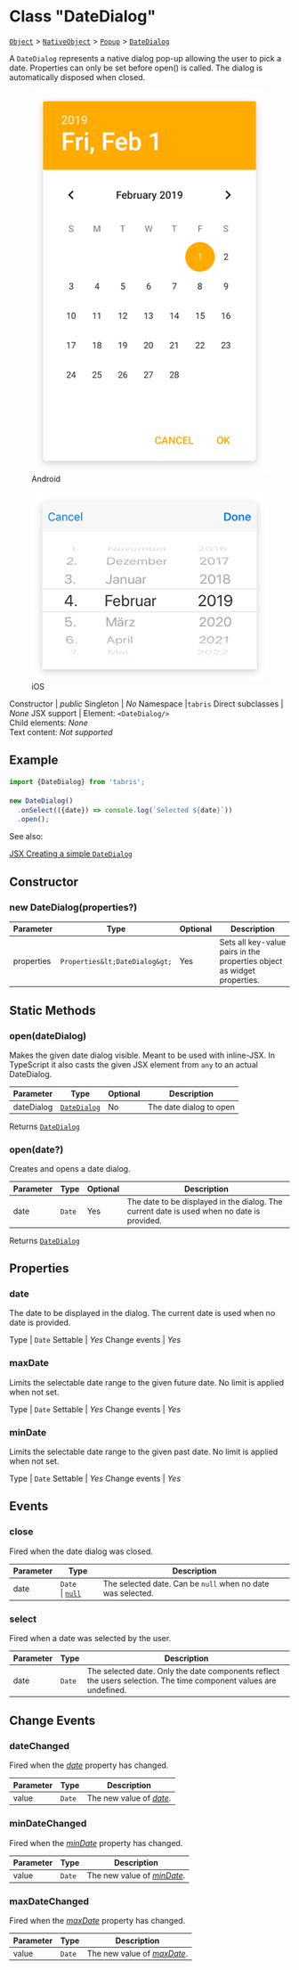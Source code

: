 ---
---
# Class "DateDialog"

<span style="white-space:nowrap;">[`Object`](https://developer.mozilla.org/en-US/docs/Web/JavaScript/Reference/Global_Objects/Object)</span> > <span style="white-space:nowrap;">[`NativeObject`](NativeObject.md)</span> > <span style="white-space:nowrap;">[`Popup`](Popup.md)</span> > <span style="white-space:nowrap;">[`DateDialog`](DateDialog.md)</span>

A `DateDialog` represents a native dialog pop-up allowing the user to pick a date. Properties can only be set before open() is called. The dialog is automatically disposed when closed.


<div class="tabris-image"><figure><div><img srcset="img/android/DateDialog.png 2x" src="img/android/DateDialog.png" alt="DateDialog on Android"/></div><figcaption>Android</figcaption></figure><figure><div><img srcset="img/ios/DateDialog.png 2x" src="img/ios/DateDialog.png" alt="DateDialog on iOS"/></div><figcaption>iOS</figcaption></figure></div>

Constructor | *public*
Singleton | *No*
Namespace |`tabris`
Direct subclasses | *None*
JSX support | Element: `<DateDialog/>`<br/>Child elements: *None*<br/>Text content: *Not supported*<br/>

## Example
```js
import {DateDialog} from 'tabris';

new DateDialog()
  .onSelect(({date}) => console.log(`Selected ${date}`))
  .open();
```

See also:
  
[<span class='language jsx'>JSX</span> Creating a simple `DateDialog`](https://playground.tabris.com/?gitref=v3.1.0&snippet=datedialog.jsx)

## Constructor

### new DateDialog(properties?)

Parameter|Type|Optional|Description
-|-|-|-
properties | <span style="white-space:nowrap;">`Properties&lt;DateDialog&gt;`</span> | Yes | Sets all key-value pairs in the properties object as widget properties.

## Static Methods

### open(dateDialog)



Makes the given date dialog visible. Meant to be used with inline-JSX. In TypeScript it also casts the given JSX element from `any` to an actual DateDialog.


Parameter|Type|Optional|Description
-|-|-|-
dateDialog | <span style="white-space:nowrap;">[`DateDialog`](DateDialog.md)</span> | No | The date dialog to open


Returns <span style="white-space:nowrap;">[`DateDialog`](DateDialog.md)</span>

### open(date?)



Creates and opens a date dialog.


Parameter|Type|Optional|Description
-|-|-|-
date | <span style="white-space:nowrap;">`Date`</span> | Yes | The date to be displayed in the dialog. The current date is used when no date is provided.


Returns <span style="white-space:nowrap;">[`DateDialog`](DateDialog.md)</span>


## Properties

### date


The date to be displayed in the dialog. The current date is used when no date is provided.

Type | <span style="white-space:nowrap;">`Date`</span>
Settable | *Yes*
Change events | *Yes*




### maxDate


Limits the selectable date range to the given future date. No limit is applied when not set.

Type | <span style="white-space:nowrap;">`Date`</span>
Settable | *Yes*
Change events | *Yes*




### minDate


Limits the selectable date range to the given past date. No limit is applied when not set.

Type | <span style="white-space:nowrap;">`Date`</span>
Settable | *Yes*
Change events | *Yes*





## Events

### close

Fired when the date dialog was closed.

Parameter|Type|Description
-|-|-
date | <span style="white-space:nowrap;">`Date` \| [`null`](https://developer.mozilla.org/en-US/docs/Web/JavaScript/Data_structures#Null_type)</span> | The selected date. Can be `null` when no date was selected.

### select

Fired when a date was selected by the user.

Parameter|Type|Description
-|-|-
date | <span style="white-space:nowrap;">`Date`</span> | The selected date. Only the date components reflect the users selection. The time component values are undefined.

## Change Events

### dateChanged

Fired when the [*date*](#date) property has changed.

Parameter|Type|Description
-|-|-
value | <span style="white-space:nowrap;">`Date`</span> | The new value of [*date*](#date).

### minDateChanged

Fired when the [*minDate*](#mindate) property has changed.

Parameter|Type|Description
-|-|-
value | <span style="white-space:nowrap;">`Date`</span> | The new value of [*minDate*](#mindate).

### maxDateChanged

Fired when the [*maxDate*](#maxdate) property has changed.

Parameter|Type|Description
-|-|-
value | <span style="white-space:nowrap;">`Date`</span> | The new value of [*maxDate*](#maxdate).

